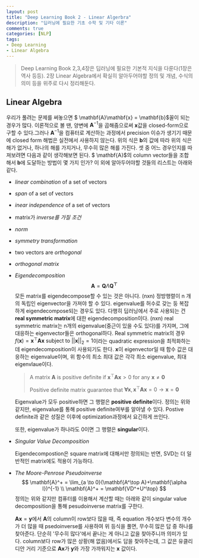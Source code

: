 ```yaml
---
layout: post
title: "Deep Learning Book 2 - Linear Algerbra"
description: "딥러닝에 필요한 기초 수학 및 기타 이론"
comments: true
categories: [NLP]
tags:
- Deep Learning
- Linear Algebra
---
```




> Deep Learning Book 2,3,4장은 딥러닝에 필요한 기본적 지식을 다룬다(1장은 역사 등등). 2장 Linear Algebra에서 확실히 알아두어야할 정의 및 개념, 수식의 의미 등을 위주로 다시 정리해둔다.



## Linear Algebra

우리가 풀려는 문제를 써놓으면 $ \mathbf{A}\mathbf{x} = \mathbf{b}$꼴이 되는 경우가 많다. 이론적으로 볼 땐, 양변에 $\mathbf{A}^{-1}$을 곱해줌으로써 $\mathbf{x}$값을 closed-form으로 구할 수 있다.그러나 $\mathbf{A}^{-1}$을 컴퓨터로 계산하는 과정에서 precision 이슈가 생기기 때문에 closed form 해법은 실전에서 사용하지 않는다. 위의 식은 $\mathbf{b}$의 값에 따라 위의 식은 해가 없거나, 하나의 해를 가지거나, 무수히 많은 해를 가진다. 셋 중 어느 경우인지를 따져보려면 다음과 같이 생각해보면 된다. $ \mathbf{A}$의 column vector들을 조합해서  $\mathbf{b}$에 도달하는 방법이 몇 가지 인가? 이 외에 알아두어야할 것들의 리스트는 아래와 같다. 

- *linear combination* of a set of vectors
- *span* of a set of vectors

- *inear independence* of a set of vectors

- matrix가 *inverse를 가질 조건*

- *norm*

- *symmetry transformation*

- two vectors are *orthogonal*

- *orthogonal matrix*

- *Eigendecomposition*
  $$
   \mathbf{A} = \mathbf{Q}\Lambda\mathbf{Q^\top}
  $$
  모든 matrix를 eigendecompose할 수 있는 것은 아니다. (nxn) 정방행렬이 n 개의 독립인 eigenvector을 가져야 할 수 있다.  eigenvalue를 허수로 갖는 둥 복잡하게 eigendecompose되는 경우도 있다. 다행히 딥러닝에서 주로 사용되는 건 **real symmetric matrix**에 대한 eigendecomposition이다. (nxn) real symmetric matrix는 n개의 eigenvalue(중근이 있을 수도 있다)를 가지며, 그에 대응하는 eigenvector들은 orthogonal하다. Real symmetric matrix의 경우 $f(\mathbf{x}) = \mathbf{x}^\top\mathbf{A}\mathbf{x} \text{ subject to } ||\mathbf{x}||_2 = 1$이라는 quadratic expression을 최적화하는 데 eigendecomposition이 사용되기도 한다. $\mathbf{x}$이 eigenvector일 때 함수 값은 대응하는 eigenvalue이며, 위 함수의 최소 최대 값은 각각 최소 eigenvalue, 최대 eigenvlaue이다.  

  > A matrix $\mathbf{A}$ is positive definite if $\mathbf{x}^\top\mathbf{A}\mathbf{x} > 0 \text{ for any }\mathbf{x} \neq \mathbf{0}$ 
  >
  > Positive definite matrix guarantee that $\mathbf{\forall\mathbf{x}}, \mathbf{x}^\top\mathbf{A}\mathbf{x}=0 \rightarrow \mathbf{x}=\mathbf{0}$

  Eigenvalue가 모두 positive하면 그 행렬은 **positive definite**이다. 정의는 위와 같지만, eigenvalue를 통해 positive definite여부를 알아낼 수 있다. Postive definite과 같은 성질은 이후에 optimization과정에서 요긴하게 쓰인다. 

  또한, eigenvalue가 하나라도 0이면 그 행렬은 **singular**이다.

- *Singular Value Decomposition*

  Eigendecompostion은 square matrix에 대해서만 정의되는 반면, SVD는 더 일반적인 matrix에도 적용이 가능하다. 

- *The Moore-Penrose Pseudoinverse*
  $$
  \mathbf{A}^+ = \lim_{a \to 0}(\mathbf{A^\top A}+\mathbf{\alpha I})^{-1} \\
  \mathbf{A}^+ = \mathbf{VD^+U^\top}
  $$
  정의는 위와 같지만 컴퓨터를 이용해서 계산할 때는 아래와 같이 singular value decomposition을 통해 pesudoinverse matrix를 구한다.

  $\mathbf{Ax} = \mathbf{y}$에서 $\mathbf{A}$의 column이 row보다 많을 때, 즉 equation 개수보다 변수의 개수가 더 많을 때 psedoinverse를 사용하여 위 등식을 풀면, 무수히 많은 답 중 하나를 찾아준다. 단순히 '무수히 많다'에서 끝나는 게 아니고 값을 찾아주니까 의미가 있다. column보다 row가 많은 상황(해 없음)에서도 답을 찾아주는데, 그 값은 유클리디안 거리 기준으로 $\mathbf{Ax}$가 $\mathbf{y}$와 가장 가까워지는 $\mathbf{x}$ 값이다.  


